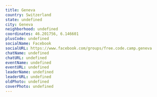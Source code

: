 ```yaml
---
title: Geneva
country: Switzerland
state: undefined
city: Geneva
neighborhood: undefined
coordinates: 46.201756, 6.146601
plusCode: undefined
socialName: Facebook
socialURL: https://www.facebook.com/groups/free.code.camp.geneva
chatName: undefined
chatURL: undefined
eventName: undefined
eventURL: undefined
leaderName: undefined
leaderURL: undefined
oldPhoto: undefined
coverPhoto: undefined
---
```

